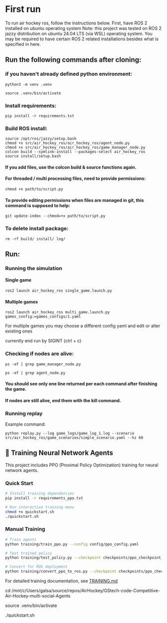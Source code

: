 # First run
To run air hockey ros, follow the instructions below.
First, have ROS 2 installed on ubuntu operating system
Note: this project was tested on ROS 2 jazzy distribution on ubuntu 24.04 LTS (via WSL) operating system.
You may be required to have certain ROS 2 related installations besides what is specified in here.

## Run the following commands after cloning:

### if you haven't already defined python environment:
```
python3 -m venv .venv 

source .venv/bin/activate
```
### Install requirements:
```
pip install -r requirements.txt
```

### Build ROS install:
```
source /opt/ros/jazzy/setup.bash
chmod +x src/air_hockey_ros/air_hockey_ros/agent_node.py
chmod +x src/air_hockey_ros/air_hockey_ros/game_manager_node.py
colcon build --symlink-install --packages-select air_hockey_ros
source install/setup.bash
```
#### If you add files, use the colcon build & source functions again.



#### For threaded / multi processing files, need to provide permissions:
```
chmod +x path/to/script.py
```
#### To provide editing permissions when files are managed in git, this command is supposed to help:
```
git update-index --chmod=+x path/to/script.py
```
### To delete install package:
```
rm -rf build/ install/ log/
```
## Run:
### Running the simulation
#### Single game
```
ros2 launch air_hockey_ros single_game.launch.py
```
#### Multiple games
```
ros2 launch air_hockey_ros multi_game.launch.py   games_config:=games_configs/1.yaml
```
For multiple games you may choose a different config yaml and edit or alter existing ones

currently end run by SIGINT (ctrl + c)

### Checking if nodes are alive:
```
ps -ef | grep game_manager_node.py

ps -ef | grep agent_node.py
```
#### You should see only one line returned per each command after finishing the game.
#### If nodes are still alive, end them with the kill command.

### Running replay
Example command:

```
python replay.py --log game_logs/game_log_1.log --scenario src/air_hockey_ros/game_scenarios/simple_scenario.yaml --hz 60
```

## 🤖 Training Neural Network Agents

This project includes PPO (Proximal Policy Optimization) training for neural network agents.

### Quick Start
```bash
# Install training dependencies
pip install -r requirements_ppo.txt

# Run interactive training menu
chmod +x quickstart.sh
./quickstart.sh
```

### Manual Training
```bash
# Train agents
python training/train_ppo.py --config config/ppo_config.yaml

# Test trained policy
python training/test_policy.py --checkpoint checkpoints/ppo_checkpoint_1000.pt --visualize

# Convert for ROS deployment
python training/convert_ppo_to_ros.py --checkpoint checkpoints/ppo_checkpoint_1000.pt --output policies/trained
```

For detailed training documentation, see [TRAINING.md](TRAINING.md)


cd /mnt/c/Users/galsa/source/repos/AirHockey/GStech-code-Competitive-Air-Hockey-multi-social-Agents

source .venv/bin/activate

./quickstart.sh

